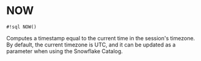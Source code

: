# NOW

`#!sql NOW()`

Computes a timestamp equal to the current time in the session's timezone.
By default, the current timezone is UTC, and it can be updated as a parameter
when using the Snowflake Catalog.
